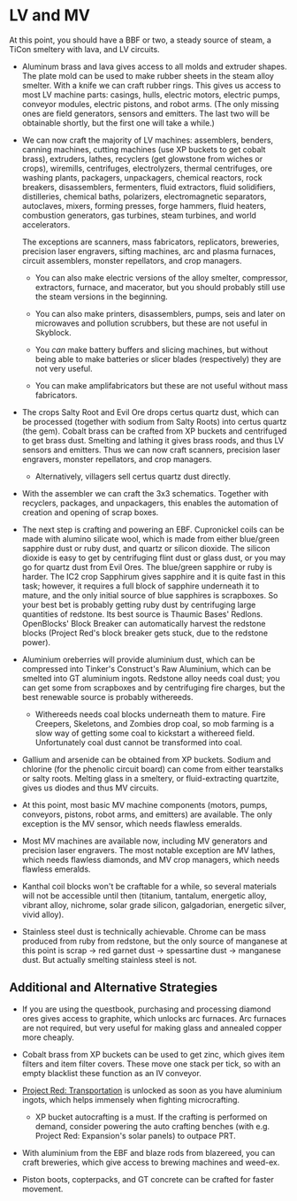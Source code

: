 LV and MV
=========

At this point,
you should have a BBF or two,
a steady source of steam,
a TiCon smeltery with lava,
and LV circuits.

- Aluminum brass and lava gives access to all molds and extruder shapes.
    The plate mold can be used to make rubber sheets in the steam alloy smelter.
    With a knife we can craft rubber rings.
    This gives us access to most LV machine parts:
    casings,
    hulls,
    electric motors,
    electric pumps,
    conveyor modules,
    electric pistons,
    and robot arms.
    (The only missing ones are field generators, sensors and emitters.
    The last two will be obtainable shortly,
    but the first one will take a while.)

- We can now craft the majority of LV machines:
    assemblers,
    benders,
    canning machines,
    cutting machines (use XP buckets to get cobalt brass),
    extruders,
    lathes,
    recyclers (get glowstone from wiches or crops),
    wiremills, 
    centrifuges,
    electrolyzers,
    thermal centrifuges,
    ore washing plants,
    packagers,
    unpackagers,
    chemical reactors,
    rock breakers,
    disassemblers,
    fermenters,
    fluid extractors,
    fluid solidifiers,
    distilleries,
    chemical baths,
    polarizers,
    electromagnetic separators,
    autoclaves,
    mixers,
    forming presses,
    forge hammers,
    fluid heaters,
    combustion generators,
    gas turbines,
    steam turbines,
    and world accelerators.

    The exceptions are
    scanners,
    mass fabricators,
    replicators,
    breweries, 
    precision laser engravers,
    sifting machines,
    arc and plasma furnaces,
    circuit assemblers,
    monster repellators,
    and crop managers.

    - You can also make electric versions of the
        alloy smelter,
        compressor,
        extractors,
        furnace,
        and macerator, 
        but you should probably still use the steam versions in the beginning.

    - You can also make printers, disassemblers, pumps, seis
        and later on microwaves and pollution scrubbers,
        but these are not useful in Skyblock.

    - You _can_ make battery buffers and slicing machines,
        but without being able to make batteries or slicer blades
        (respectively)
        they are not very useful.

    - You can make amplifabricators but these are not useful without mass fabricators.

- The crops Salty Root and Evil Ore drops certus quartz dust,
    which can be processed (together with sodium from Salty Roots) into certus quartz (the gem).
    Cobalt brass can be crafted from XP buckets and centrifuged to get brass dust.
    Smelting and lathing it gives brass roods,
    and thus LV sensors and emitters.
    Thus we can now craft scanners,
    precision laser engravers, monster repellators, and crop managers.
    - Alternatively, villagers sell certus quartz dust directly.

- With the assembler we can craft the 3x3 schematics.
    Together with recyclers,
    packages,
    and unpackagers,
    this enables the automation of creation and opening of scrap boxes.

- The next step is crafting and powering an EBF.
    Cupronickel coils can be made with alumino silicate wool,
    which is made from either blue/green sapphire dust or ruby dust, and quartz or silicon dioxide.
    The silicon dioxide is easy to get by centrifuging flint dust or glass dust,
    or you may go for quartz dust from Evil Ores.
    The blue/green sapphire or ruby is harder.
    The IC2 crop Sapphirum gives sapphire and it is quite fast in this task;
    however, it requires a full block of sapphire underneath it to mature,
    and the only initial source of blue sapphires is scrapboxes.
    So your best bet is probably getting ruby dust by centrifuging large quantities of redstone.
    Its best source is Thaumic Bases' Redlons.
    OpenBlocks' Block Breaker can automatically harvest the redstone blocks
    (Project Red's block breaker gets stuck, due to the redstone power).

- Aluminium oreberries will provide aluminium dust,
    which can be compressed into Tinker's Construct's Raw Aluminium,
    which can be smelted into GT aluminium ingots.
    Redstone alloy needs coal dust;
    you can get some from scrapboxes and by centrifuging fire charges,
    but the best renewable source is probably withereeds.
    - Withereeds needs coal blocks underneath them to mature.
        Fire Creepers, Skeletons, and Zombies drop coal,
        so mob farming is a slow way of getting some coal to kickstart a withereed field.
        Unfortunately coal dust cannot be transformed into coal.

- Gallium and arsenide can be obtained from XP buckets.
    Sodium and chlorine (for the phenolic circuit board)
    can come from either tearstalks or salty roots.
    Melting glass in a smeltery, or fluid-extracting quartzite,
    gives us diodes and thus MV circuits.

- At this point,
    most basic MV machine components
    (motors, pumps, conveyors, pistons, robot arms, and emitters)
    are available.
    The only exception is the MV sensor,
    which needs flawless emeralds.

- Most MV machines are available now,
    including MV generators and precision laser engravers.
    The most notable exception are MV lathes,
    which needs flawless diamonds,
    and MV crop managers,
    which needs flawless emeralds.

- Kanthal coil blocks won't be craftable for a while,
    so several materials will not be accessible until then
    (titanium, tantalum, energetic alloy, vibrant alloy,
    nichrome, solar grade silicon, galgadorian, energetic silver, vivid alloy).

- Stainless steel dust is technically achievable.
    Chrome can be mass produced from ruby from redstone,
    but the only source of manganese at this point is
    scrap -> red garnet dust -> spessartine dust -> manganese dust.
    But actually smelting stainless steel is not.

Additional and Alternative Strategies
-------------------------------------

- If you are using the questbook,
    purchasing and processing diamond ores gives access to graphite,
    which unlocks arc furnaces.
    Arc furnaces are not required,
    but very useful for making glass and annealed copper more cheaply.

- Cobalt brass from XP buckets can be used to get zinc,
    which gives item filters and item filter covers.
    These move one stack per tick,
    so with an empty blacklist these function as an IV conveyor.

- [Project Red: Transportation](https://gtnh.miraheze.org/wiki/Project_Red_Transportation_-_MV_Storage_and_Autocrafting)
    is unlocked as soon as you have aluminium ingots,
    which helps immensely when fighting microcrafting.
    - XP bucket autocrafting is a must.
        If the crafting is performed on demand,
        consider powering the auto crafting benches
        (with e.g. Project Red: Expansion's solar panels)
        to outpace PRT.

- With aluminium from the EBF and blaze rods from blazereed,
    you can craft breweries,
    which give access to brewing machines and weed-ex.

- Piston boots, copterpacks, and GT concrete can be crafted for faster movement.
